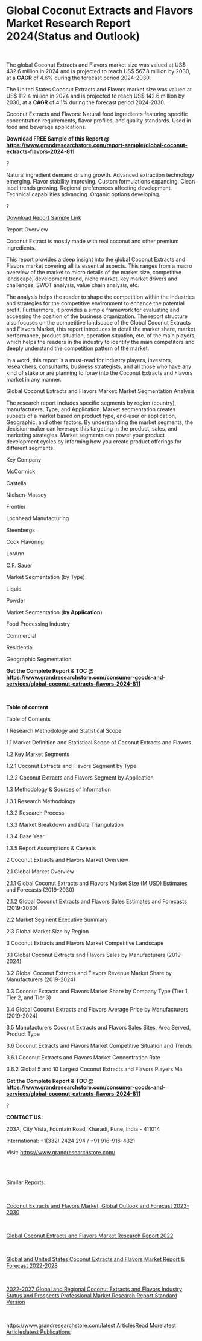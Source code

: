 <h1>Global Coconut Extracts and Flavors Market Research Report 2024(Status and Outlook)</h1><br/><p>The global Coconut Extracts and Flavors market size was valued at US$ 432.6 million in 2024 and is projected to reach US$ 567.8 million by 2030, at a <strong>CAGR</strong> of 4.6% during the forecast period 2024-2030.</p>
 
 
 
 <p>The United States Coconut Extracts and Flavors market size was valued at US$ 112.4 million in 2024 and is projected to reach US$ 142.6 million by 2030, at a <strong>CAGR</strong> of 4.1% during the forecast period 2024-2030.</p>
 
 
 
 <p>Coconut Extracts and Flavors: Natural food ingredients featuring specific concentration requirements, flavor profiles, and quality standards. Used in food and beverage applications.</p>
 
 
 
 <div><b>Download FREE Sample of this Report @ <a href="https://www.grandresearchstore.com/report-sample/global-coconut-extracts-flavors-2024-811">https://www.grandresearchstore.com/report-sample/global-coconut-extracts-flavors-2024-811</a></b></div>
 
 
 
 <p>? </p>
 
 
 
 <p>Natural ingredient demand driving growth. Advanced extraction technology emerging. Flavor stability improving. Custom formulations expanding. Clean label trends growing. Regional preferences affecting development. Technical capabilities advancing. Organic options developing.</p>
 
 
 
 <p>? </p>
 
 
 
 <p><a href="https://www.grandresearchstore.com/mr-admin/report-sample/global-coconut-extracts-flavors-2024-811">Download Report Sample Link</a></p>
 
 
 
 <p>Report Overview</p>
 
 
 
 <p>Coconut Extract is mostly made with real coconut and other premium ingredients.</p>
 
 
 
 <p>This report provides a deep insight into the global Coconut Extracts and Flavors market covering all its essential aspects. This ranges from a macro overview of the market to micro details of the market size, competitive landscape, development trend, niche market, key market drivers and challenges, SWOT analysis, value chain analysis, etc.</p>
 
 
 
 <p>The analysis helps the reader to shape the competition within the industries and strategies for the competitive environment to enhance the potential profit. Furthermore, it provides a simple framework for evaluating and accessing the position of the business organization. The report structure also focuses on the competitive landscape of the Global Coconut Extracts and Flavors Market, this report introduces in detail the market share, market performance, product situation, operation situation, etc. of the main players, which helps the readers in the industry to identify the main competitors and deeply understand the competition pattern of the market.</p>
 
 
 
 <p>In a word, this report is a must-read for industry players, investors, researchers, consultants, business strategists, and all those who have any kind of stake or are planning to foray into the Coconut Extracts and Flavors market in any manner.</p>
 
 
 
 <p>Global Coconut Extracts and Flavors Market: Market Segmentation Analysis</p>
 
 
 
 <p>The research report includes specific segments by region (country), manufacturers, Type, and Application. Market segmentation creates subsets of a market based on product type, end-user or application, Geographic, and other factors. By understanding the market segments, the decision-maker can leverage this targeting in the product, sales, and marketing strategies. Market segments can power your product development cycles by informing how you create product offerings for different segments.</p>
 
 
 
 <p>Key Company</p>
 
 
 
 <p>McCormick</p>
 
 
 
 <p>Castella</p>
 
 
 
 <p>Nielsen-Massey</p>
 
 
 
 <p>Frontier</p>
 
 
 
 <p>Lochhead Manufacturing</p>
 
 
 
 <p>Steenbergs</p>
 
 
 
 <p>Cook Flavoring</p>
 
 
 
 <p>LorAnn</p>
 
 
 
 <p>C.F. Sauer</p>
 
 
 
 <p>Market Segmentation (by Type)</p>
 
 
 
 <p>Liquid</p>
 
 
 
 <p>Powder</p>
 
 
 
 <p>Market Segmentation (<strong>by Application</strong>)</p>
 
 
 
 <p>Food Processing Industry</p>
 
 
 
 <p>Commercial</p>
 
 
 
 <p>Residential</p>
 
 
 
 <p>Geographic Segmentation</p>
 
 
 
 <div><b>Get the Complete Report & TOC @ <a href="https://www.grandresearchstore.com/consumer-goods-and-services/global-coconut-extracts-flavors-2024-811">https://www.grandresearchstore.com/consumer-goods-and-services/global-coconut-extracts-flavors-2024-811</a></b></div>
 
 
 
 <p><br />
 
 <b>Table of content</b></p>
 
 
 
 <p>Table of Contents<br />
 
 1 Research Methodology and Statistical Scope<br />
 
 1.1 Market Definition and Statistical Scope of Coconut Extracts and Flavors<br />
 
 1.2 Key Market Segments<br />
 
 1.2.1 Coconut Extracts and Flavors Segment by Type<br />
 
 1.2.2 Coconut Extracts and Flavors Segment by Application<br />
 
 1.3 Methodology & Sources of Information<br />
 
 1.3.1 Research Methodology<br />
 
 1.3.2 Research Process<br />
 
 1.3.3 Market Breakdown and Data Triangulation<br />
 
 1.3.4 Base Year<br />
 
 1.3.5 Report Assumptions & Caveats<br />
 
 2 Coconut Extracts and Flavors Market Overview<br />
 
 2.1 Global Market Overview<br />
 
 2.1.1 Global Coconut Extracts and Flavors Market Size (M USD) Estimates and Forecasts (2019-2030)<br />
 
 2.1.2 Global Coconut Extracts and Flavors Sales Estimates and Forecasts (2019-2030)<br />
 
 2.2 Market Segment Executive Summary<br />
 
 2.3 Global Market Size by Region<br />
 
 3 Coconut Extracts and Flavors Market Competitive Landscape<br />
 
 3.1 Global Coconut Extracts and Flavors Sales by Manufacturers (2019-2024)<br />
 
 3.2 Global Coconut Extracts and Flavors Revenue Market Share by Manufacturers (2019-2024)<br />
 
 3.3 Coconut Extracts and Flavors Market Share by Company Type (Tier 1, Tier 2, and Tier 3)<br />
 
 3.4 Global Coconut Extracts and Flavors Average Price by Manufacturers (2019-2024)<br />
 
 3.5 Manufacturers Coconut Extracts and Flavors Sales Sites, Area Served, Product Type<br />
 
 3.6 Coconut Extracts and Flavors Market Competitive Situation and Trends<br />
 
 3.6.1 Coconut Extracts and Flavors Market Concentration Rate<br />
 
 3.6.2 Global 5 and 10 Largest Coconut Extracts and Flavors Players Ma</p>
 
 
 
 <div><b>Get the Complete Report & TOC @ <a href="https://www.grandresearchstore.com/consumer-goods-and-services/global-coconut-extracts-flavors-2024-811">https://www.grandresearchstore.com/consumer-goods-and-services/global-coconut-extracts-flavors-2024-811</a></b></div>
 
 
 
 <p>? </p>
 
 
 
 <p><b>CONTACT US:</b><br />
 
 203A, City Vista, Fountain Road, Kharadi, Pune, India - 411014<br />
 
 International: +1(332) 2424 294 / +91 916-916-4321<br />
 
 Visit: <a href="https://www.grandresearchstore.com/">https://www.grandresearchstore.com/</a><br />
 
 <br />
 
 <br />
 
 Similar Reports:<br />
 
 <br />
 
 <a href="https://www.grandresearchstore.com/consumer-goods-and-services/global-coconut-extracts-flavors-forecast-2023-2030-534">Coconut Extracts and Flavors Market, Global Outlook and Forecast 2023-2030</a><br />
 
 <br />
 
 <a href="https://www.grandresearchstore.com/consumer-goods-and-services/global-coconut-extracts-flavors-2022-112">Global Coconut Extracts and Flavors Market Research Report 2022</a><br />
 
 <br />
 
 <a href="https://www.grandresearchstore.com/consumer-goods-and-services/global-united-states-coconut-extracts-flavors-2022-2028-726">Global and United States Coconut Extracts and Flavors Market Report & Forecast 2022-2028</a><br />
 
 <br />
 
 <a href="https://www.grandresearchstore.com/consumer-goods-and-services/global-regional-coconut-extracts-flavors-2022-2027-343">2022-2027 Global and Regional Coconut Extracts and Flavors Industry Status and Prospects Professional Market Research Report Standard Version</a><br />
 
 <br />
 
 <a href="https://gyeongbokgung.com">https://www.grandresearchstore.com/</a><a href="https://hallyeomaritime.com">latest Articles</a><a href="https://jingwansa.com">Read More</a><a href="https://nguoiviet.jp/">latest Articles</a><a href="https://www.intelmarketresearch.com/">latest Publications</a></p>